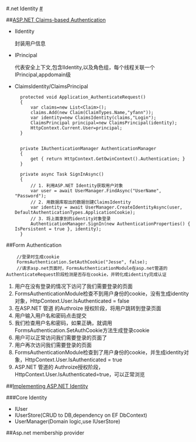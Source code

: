 #.net Identity [#](http://odetocode.com/blogs/scott/archive/2014/01/03/asp-net-identity-with-the-entity-framework.aspx)

##[ASP.NET Claims-based Authentication](http://www.cnblogs.com/jesse2013/p/aspnet-identity-claims-based-authentication-and-owin.html)

+ IIdentity
   
   封装用户信息
   
+ IPrincipal

   代表安全上下文,包含IIdentity,以及角色组，每个线程关联一个IPrincipal,appdomain级
   
+ ClaimsIdentity/ClaimsPrincipal

        protected void Application_AuthenticateRequest()
        {
            var claims=new List<Claim>();
            claims.Add(new Claim(ClaimTypes.Name,"yfann"));
            var identity=new ClaimsIdentity(claims,"Login");
            ClaimsPrincipal principal=new ClaimsPrincipal(identity);
            HttpContext.Current.User=principal;
        }


        private IAuthenticationManager AuthenticationManager
        {
            get { return HttpContext.GetOwinContext().Authentication; }
        }
        
        private async Task SignInAsync()
        {
            // 1. 利用ASP.NET Identity获取用户对象
            var user = await UserManager.FindAsync("UserName", "Password");
            // 2. 用数据库取出的数据创建ClaimsIdentity
            var identity = await UserManager.CreateIdentityAsync(user, DefaultAuthenticationTypes.ApplicationCookie);
            // 3. 将上面拿到的identity对象登录
            AuthenticationManager.SignIn(new AuthenticationProperties() { IsPersistent = true }, identity);
        } 
        
##Form Authentication

        //登录时生成cookie
        FormsAuthentication.SetAuthCookie("Jesse", false);
        //请求asp.net页面时，FormsAuthenticationModule在asp.net管道的AuthenticateRequest阶段检测是否存在cookie，并转化成identity完成认证
        
1. 用户在没有登录的情况下访问了我们需要登录的页面
2. FormsAuthenticationModule检查不到用户身份的cookie，没有生成identity对象，HttpContext.User.IsAuthenticated = false
3. 在ASP.NET 管道 的Authroize 授权阶段，将用户跳转到登录页面
4. 用户输入用户名和密码点击提交
5. 我们检查用户名和密码，如果正确，就调用FormsAuthentication.SetAuthCookie方法生成登录cookie
6. 用户可以正常访问我们需要登录的页面了
7. 用户再次访问我们需要登录的页面
8. FormsAuthenticationModule检查到了用户身份的cookie，并生成identity对象，HttpContext.User.IsAuthenticated = true
9. ASP.NET 管道的 Authroize授权阶段，HttpContext.User.IsAuthenticated=true，可以正常浏览

##[Implementing ASP.NET Identity](http://odetocode.com/blogs/scott/archive/2014/01/20/implementing-asp-net-identity.aspx)

###Core Identity

+ IUser
+ IUserStore(CRUD to DB,dependency on EF DbContext)
+ UserManager(Domain logic,use IUserStore)


##Asp.net membership provider
